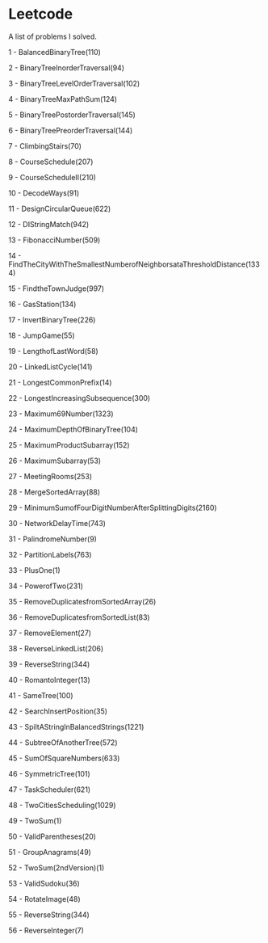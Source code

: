 # Leetcode 
A list of problems I solved.


1 - BalancedBinaryTree(110)

2 - BinaryTreeInorderTraversal(94)

3 - BinaryTreeLevelOrderTraversal(102)

4 - BinaryTreeMaxPathSum(124)

5 - BinaryTreePostorderTraversal(145)

6 - BinaryTreePreorderTraversal(144)

7 - ClimbingStairs(70)

8 - CourseSchedule(207)

9 - CourseScheduleII(210)

10 - DecodeWays(91)

11 - DesignCircularQueue(622)

12 - DIStringMatch(942)

13 - FibonacciNumber(509)

14 - FindTheCityWithTheSmallestNumberofNeighborsataThresholdDistance(1334)

15 - FindtheTownJudge(997)

16 - GasStation(134)

17 - InvertBinaryTree(226)

18 - JumpGame(55)

19 - LengthofLastWord(58)

20 - LinkedListCycle(141)

21 - LongestCommonPrefix(14)

22 - LongestIncreasingSubsequence(300)

23 - Maximum69Number(1323)

24 - MaximumDepthOfBinaryTree(104)

25 - MaximumProductSubarray(152)

26 - MaximumSubarray(53)

27 - MeetingRooms(253)

28 - MergeSortedArray(88)

29 - MinimumSumofFourDigitNumberAfterSplittingDigits(2160)

30 - NetworkDelayTime(743)

31 - PalindromeNumber(9)

32 - PartitionLabels(763)

33 - PlusOne(1)

34 - PowerofTwo(231)

35 - RemoveDuplicatesfromSortedArray(26)

36 - RemoveDuplicatesfromSortedList(83)

37 - RemoveElement(27)

38 - ReverseLinkedList(206)

39 - ReverseString(344)

40 - RomantoInteger(13)

41 - SameTree(100)

42 - SearchInsertPosition(35)

43 - SpiltAStringInBalancedStrings(1221)

44 - SubtreeOfAnotherTree(572)

45 - SumOfSquareNumbers(633)

46 - SymmetricTree(101)

47 - TaskScheduler(621)

48 - TwoCitiesScheduling(1029)

49 - TwoSum(1)

50 - ValidParentheses(20)

51 - GroupAnagrams(49)

52 - TwoSum(2ndVersion)(1)

53 - ValidSudoku(36)

54 - RotateImage(48)

55 - ReverseString(344)

56 - ReverseInteger(7)
